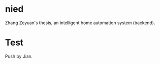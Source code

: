 # nied
Zhang Zeyuan's thesis, an intelligent home automation system (backend).

# Test
Push by Jian.